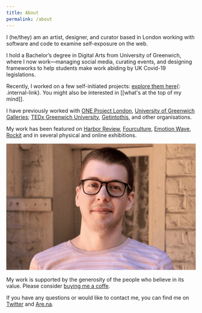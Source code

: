 ```yaml
---
title: About
permalink: /about
---
```

I (he/they) am an artist, designer, and curator based in London working with software and code to examine self-exposure on the web.

I hold a Bachelor’s degree in Digital Arts from University of Greenwich, where I now work—managing social media, curating events, and designing frameworks to help students make work abiding by UK Covid-19 legislations.

Recently, I worked on a few self-initiated projects: [explore them here](/){: .internal-link}. You might also be interested in [[what's at the top of my mind]].

I have previously worked with [ONE Project London](https://one-project.co.uk/), [University of Greenwich Galleries](http://www.greenwichunigalleries.co.uk/); [TEDx Greenwich University](https://www.ted.com/tedx/events/34455), [Getintothis](https://www.getintothis.co.uk/), and other organisations.

My work has been featured on [Harbor Review](https://www.harbor-review.com/), [Fourculture](https://fourculture.com), [Emotion Wave](https://emotionwave.bandcamp.com/), [Rockit](https://www.rockit.it/) and in several physical and online exhibitions.

<img src="./assets/profile_img/profileimage.png">

My work is supported by the generosity of the people who believe in its value. Please consider [buying me a coffe](https://ko-fi.com/francescoimola).

If you have any questions or would like to contact me, you can find me on [Twitter](https://twitter.com/frn_imola) and [Are.na](https://www.are.na/francesco-imola-2o2ng4qooxm). 
